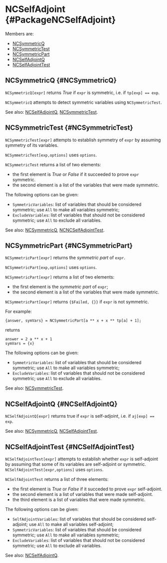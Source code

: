 # NCSelfAdjoint {#PackageNCSelfAdjoint}

Members are:

* [NCSymmetricQ](#NCSymmetricQ)
* [NCSymmetricTest](#NCSymmetricTest)
* [NCSymmetricPart](#NCSymmetricPart)
* [NCSelfAdjointQ](#NCSelfAdjointQ)
* [NCSelfAdjointTest](#NCSelfAdjointTest)

## NCSymmetricQ {#NCSymmetricQ}

`NCSymmetricQ[expr]` returns *True* if `expr` is symmetric, i.e. if `tp[exp] == exp`.

`NCSymmetricQ` attempts to detect symmetric variables using `NCSymmetricTest`.

See also:
[NCSelfAdjointQ](#NCSelfAdjointQ), [NCSymmetricTest](#NCSymmetricTest).

## NCSymmetricTest {#NCSymmetricTest}

`NCSymmetricTest[expr]` attempts to establish symmetry of `expr` by assuming symmetry of its variables.

`NCSymmetricTest[exp,options]` uses `options`.

`NCSymmetricTest` returns a list of two elements:

* the first element is *True* or *False* if it succeeded to prove `expr` symmetric.
* the second element is a list of the variables that were made symmetric.

The following options can be given:

* `SymmetricVariables`: list of variables that should be considered symmetric; use `All` to make all variables symmetric;
* `ExcludeVariables`: list of variables that should not be considered symmetric; use `All` to exclude all variables.

See also:
[NCSymmetricQ](#NCSymmetricQ), [NCNCSelfAdjointTest](#NCSelfAdjointTest).

## NCSymmetricPart {#NCSymmetricPart}

`NCSymmetricPart[expr]` returns the *symmetric part* of `expr`.

`NCSymmetricPart[exp,options]` uses `options`.

`NCSymmetricPart[expr]` returns a list of two elements:

* the first element is the *symmetric part* of `expr`;
* the second element is a list of the variables that were made symmetric.

`NCSymmetricPart[expr]` returns `{$Failed, {}}` if `expr` is not symmetric.

For example:

    {answer, symVars} = NCSymmetricPart[a ** x + x ** tp[a] + 1];
	
returns

    answer = 2 a ** x + 1
	symVars = {x}
	
The following options can be given:

* `SymmetricVariables`: list of variables that should be considered symmetric; use `All` to make all variables symmetric;
* `ExcludeVariables`: list of variables that should not be considered symmetric; use `All` to exclude all variables.

See also:
[NCSymmetricTest](#NCSymmetricTest).


## NCSelfAdjointQ {#NCSelfAdjointQ}

`NCSelfAdjointQ[expr]` returns true if `expr` is self-adjoint, i.e. if `aj[exp] == exp`.

See also:
[NCSymmetricQ](#NCSymmetricQ), [NCSelfAdjointTest](#NCSelfAdjointTest).

## NCSelfAdjointTest {#NCSelfAdjointTest}

`NCSelfAdjointTest[expr]` attempts to establish whether `expr` is self-adjoint by assuming that some of its variables are self-adjoint or symmetric.
`NCSelfAdjointTest[expr,options]` uses `options`.

`NCSelfAdjointTest` returns a list of three elements:

* the first element is *True* or *False* if it succeded to prove `expr` self-adjoint.
* the second element is a list of variables that were made self-adjoint.
* the third element is a list of variables that were made symmetric.

The following options can be given:

* `SelfAdjointVariables`: list of variables that should be considered self-adjoint; use `All` to make all variables self-adjoint;
* `SymmetricVariables`: list of variables that should be considered symmetric; use `All` to make all variables symmetric;
* `ExcludeVariables`: list of variables that should not be considered symmetric; use `All` to exclude all variables.

See also:
[NCSelfAdjointQ](#NCSelfAdjointQ).
